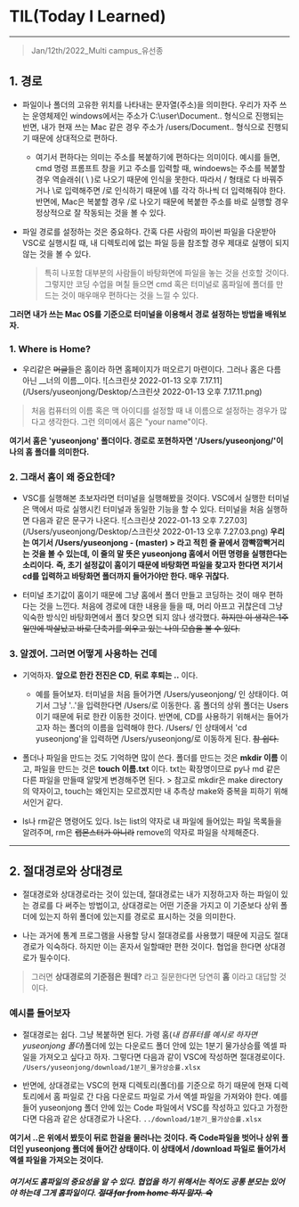 # TIL(Today I Learned)

___
> Jan/12th/2022_Multi campus_유선종

## 1. 경로

- 파일이나 폴더의 고유한 위치를 나타내는 문자열(주소)을 의미한다. 우리가 자주 쓰는 운영체제인 windows에서는 주소가 C:\user\Document.. 형식으로 진행되는 반면, 내가 현재 쓰는 Mac 같은 경우 주소가 /users/Document.. 형식으로 진행되기 때문에 상대적으로 편하다.


  - 여기서 편하다는 의미는 주소를 복붙하기에 편하다는 의미이다. 예시를 들면, cmd 명령 프롬프트 창을 키고 주소를 입력할 때, windoews는 주소를 복붙할 경우 역슬래쉬( \ )로 나오기 때문에 인식을 못한다. 따라서 / 형태로 다 바꿔주거나 \\로 입력해주면 /로 인식하기 때문에 \를 각각 하나씩 더 입력해줘야 한다. 반면에, Mac은 복붙할 경우 /로 나오기 때문에 복붙한 주소를 바로 실행할 경우 정상적으로 잘 작동되는 것을 볼 수 있다. 


- 파일 경로를 설정하는 것은 중요하다. 간혹 다른 사람의 파이썬 파일을 다운받아 VSC로 실행시킬 때, 내 디렉토리에 없는 파일 등을 참조할 경우 제대로 실행이 되지 않는 것을 볼 수 있다. 

  > 특히 나포함 대부분의 사람들이 바탕화면에 파일을 놓는 것을 선호할 것이다. 그렇지만 코딩 수업을 며칠 들으면 cmd 혹은 터미널로 홈파일에 폴더를 만드는 것이 매우매우 편하다는 것을 느낄 수 있다.


 **그러면 내가 쓰는 Mac OS를 기준으로 터미널을 이용해서 경로 설정하는 방법을 배워보자.**


  ### 1. Where is Home?


  - 우리같은 ~~머글~~들은 홈이라 하면 홈페이지가 떠오르기 마련이다. 그러나 홈은 다름 아닌 __너의 이름__이다.
   ![스크린샷 2022-01-13 오후 7.17.11](/Users/yuseonjong/Desktop/스크린샷 2022-01-13 오후 7.17.11.png)

  > 처음 컴퓨터의 이름 혹은 맥 아이디를 설정할 때 내 이름으로 설정하는 경우가 많다고 생각한다. 그런 의미에서 홈은 "your name"이다.


   __여기서 홈은 'yuseonjong' 폴더이다. 경로로 포현하자면 '/Users/yuseonjong/'이 나의 홈 폴더를 의미한다.__


  ### 2. 그래서 홈이 왜 중요한데?

  - VSC를 실행해본 초보자라면 터미널을 실행해봤을 것이다. VSC에서 실행한 터미널은 맥에서 따로 실행시킨 터미널과 동일한 기능을 할 수 있다. 터미널을 처음 실행하면 다음과 같은 문구가 나온다.
   ![스크린샷 2022-01-13 오후 7.27.03](/Users/yuseonjong/Desktop/스크린샷 2022-01-13 오후 7.27.03.png)
  __우리는 여기서 /Users/yuseonjong - (master) > 라고 적힌 줄 끝에서 깜빡깜빡거리는 것을 볼 수 있는데, 이 줄의 말 뜻은 yuseonjong 홈에서 어떤 명령을 실행한다는 소리이다.__
   __즉, 초기 설정값이 홈이기 때문에 바탕화면 파일을 찾고자 한다면 저기서 cd를 입력하고 바탕화면 폴더까지 들어가야만 한다. 매우 귀찮다.__


   - 터미널 초기값이 홈이기 때문에 그냥 홈에서 폴더 만들고 코딩하는 것이 매우 편하다는 것을 느낀다. 처음에 경로에 대한 내용을 들을 때, 머리 아프고 귀찮은데 그냥 익숙한 방식인 바탕화면에서 폴더 찾으면 되지 않나 생각했다. ~~하지만 이 생각은 1주일만에 박살났고 바로 단축기를 외우고 있는 나의 모습을 볼 수 있다.~~


  ### 3. 알겠어. 그러면 어떻게 사용하는 건데
   - 기억하자. __앞으로 한칸 전진은 CD__, __뒤로 후퇴는 ..__ 이다.


     - 예를 들어보자. 터미널을 처음 들어가면 /Users/yuseonjong/ 인 상태이다. 여기서 그냥 '..'을 입력한다면 /Users/로 이동한다. 홈 폴더의 상위 폴더는 Users이기 때문에 뒤로 한칸 이동한 것이다. 반면에, CD를 사용하기 위해서는 들어가고자 하는 폴더의 이름을 입력해야 한다. /Users/ 인 상태에서 'cd yuseonjong'을 입력하면 /Users/yuseonjong/로 이동하게 된다. ~~참 쉽다.~~
  

   - 폴더나 파일을 만드는 것도 기억하면 많이 쓴다. 폴더를 만드는 것은 __mkdir 이름__ 이고, 파일을 만드는 것은 __touch 이름.txt__ 이다. txt는 확장명이므로 py나 md 같은 다른 파일을 만들때 알맞게 변경해주면 된다.
    > 참고로 mkdir은 make directory의 약자이고, touch는 왜인지는 모르겠지만 내 추측상 make와 중복을 피하기 위해서인거 같다.


   - ls나 rm같은 명령어도 있다. ls는 list의 약자로 내 파일에 들어있는 파일 목록들을 알려주며, rm은 ~~랩몬스터가 아니라~~ remove의 약자로 파일을 삭제해준다. 
___
  
 ## 2. 절대경로와 상대경로


 - 절대경로와 상대경로라는 것이 있는데, 절대경로는 내가 지정하고자 하는 파일이 있는 경로를 다 써주는 방법이고, 상대경로는 어떤 기준을 가지고 이 기준보다 상위 폴더에 있는지 하위 폴더에 있는지를 경로로 표시하는 것을 의미한다.
  

  - 나는 과거에 통계 프로그램을 사용할 당시 절대경로를 사용했기 때문에 지금도 절대경로가 익숙하다. 하지만 이는 혼자서 일할때만 편한 것이다. 협업을 한다면 상대경로가 필수이다.
  
   > 그러면 __상대경로의 기준점은 뭔데?__ 라고 질문한다면 당연히 __홈__ 이라고 대답할 것이다.


  ### 예시를 들어보자
   - 절대경로는 쉽다. 그냥 복붙하면 된다. 가령 홈(*내 컴퓨터를 예시로 하자면 yuseonjong 폴더*)폴더에 있는 다운로드 폴더 안에 있는 1분기 물가상승률 엑셀 파일을 가져오고 싶다고 하자. 그렇다면 다음과 같이 VSC에 작성하면 절대경로이다.
       `/Users/yuseonjong/download/1분기_물가상승률.xlsx`
   

   - 반면에, 상대경로는 VSC의 현재 디렉토리(폴더)를 기준으로 하기 때문에 현재 디렉토리에서 홈 파일로 간 다음 다운로드 파일로 가서 엑셀 파일을 가져와야 한다. 예를 들어 yuseonjong 폴더 안에 있는 Code 파일에서 VSC를 작성하고 있다고 가정한다면 다음과 같은 상대경로가 나온다.
        `../download/1분기_물가상승률.xlsx`


   __여기서 ..은 위에서 봤듯이 뒤로 한걸을 물러나는 것이다. 즉 Code파일을 벗어나 상위 폴더인 yuseonjong 폴더에 들어간 상태이다. 이 상태에서 /download 파일로 들어가서 엑셀 파일을 가져오는 것이다.__

   ##### 여기서도 홈파일의 중요성을 알 수 있다. 협업을 하기 위해서는 적어도 공통 분모는 있어야 하는데 그게 홈파일이다. ~~절대 far from home 하지 말자. 슉~~